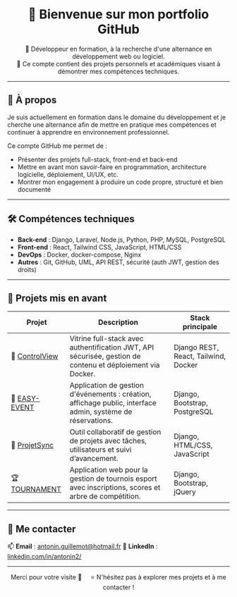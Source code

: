 <h1 align="center">👋 Bienvenue sur mon portfolio GitHub</h1>

<p align="center">
🎯 Développeur en formation, à la recherche d'une alternance en développement web ou logiciel.<br/>
💼 Ce compte contient des projets personnels et académiques visant à démontrer mes compétences techniques.
</p>

---

## 🚀 À propos

Je suis actuellement en formation dans le domaine du développement et je cherche une alternance afin de mettre en pratique mes compétences et continuer à apprendre en environnement professionnel.

Ce compte GitHub me permet de :
- Présenter des projets full-stack, front-end et back-end
- Mettre en avant mon savoir-faire en programmation, architecture logicielle, déploiement, UI/UX, etc.
- Montrer mon engagement à produire un code propre, structuré et bien documenté

---

## 🛠️ Compétences techniques

- **Back-end** : Django, Laravel, Node.js, Python, PHP, MySQL, PostgreSQL
- **Front-end** : React, Tailwind CSS, JavaScript, HTML/CSS
- **DevOps** : Docker, docker-compose, Nginx
- **Autres** : Git, GitHub, UML, API REST, sécurité (auth JWT, gestion des droits)

---

## 📌 Projets mis en avant

| Projet | Description | Stack principale |
|--------|-------------|------------------|
| 🔐 [ControlView](https://github.com/LAMANTAIN/ControlView) | Vitrine full-stack avec authentification JWT, API sécurisée, gestion de contenu et déploiement via Docker. | Django REST, React, Tailwind, Docker |
| 📆 [EASY-EVENT](https://github.com/LAMANTAIN/EASY-EVENT) | Application de gestion d'événements : création, affichage public, interface admin, système de réservations. | Django, Bootstrap, PostgreSQL |
| 📂 [ProjetSync](https://github.com/LAMANTAIN/ProjetSync) | Outil collaboratif de gestion de projets avec tâches, utilisateurs et suivi d’avancement. | Django, HTML/CSS, JavaScript |
| 🏆 [TOURNAMENT](https://github.com/LAMANTAIN/TOURNAMENT) | Application web pour la gestion de tournois esport avec inscriptions, scores et arbre de compétition. | Django, Bootstrap, jQuery |


---

## 🤝 Me contacter

📫 **Email** : antonin.guillemot@hotmail.fr 
💼 **LinkedIn** : [linkedin.com/in/antonin2/](https://www.linkedin.com/in/antonin2/)

---

<p align="center">
Merci pour votre visite 🙌 &nbsp;&nbsp;&nbsp; ⭐ N'hésitez pas à explorer mes projets et à me contacter !
</p>
